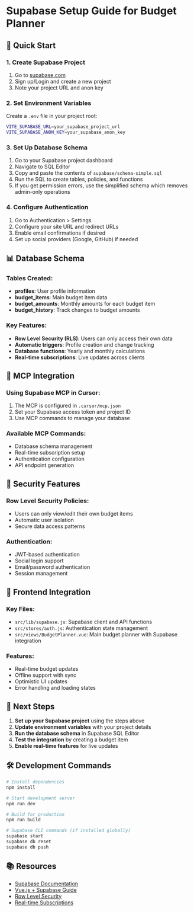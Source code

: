 # Supabase Setup Guide for Budget Planner

## 🚀 Quick Start

### 1. Create Supabase Project
1. Go to [supabase.com](https://supabase.com)
2. Sign up/Login and create a new project
3. Note your project URL and anon key

### 2. Set Environment Variables
Create a `.env` file in your project root:
```bash
VITE_SUPABASE_URL=your_supabase_project_url
VITE_SUPABASE_ANON_KEY=your_supabase_anon_key
```

### 3. Set Up Database Schema
1. Go to your Supabase project dashboard
2. Navigate to SQL Editor
3. Copy and paste the contents of `supabase/schema-simple.sql`
4. Run the SQL to create tables, policies, and functions
5. If you get permission errors, use the simplified schema which removes admin-only operations

### 4. Configure Authentication
1. Go to Authentication > Settings
2. Configure your site URL and redirect URLs
3. Enable email confirmations if desired
4. Set up social providers (Google, GitHub) if needed

## 📊 Database Schema

### Tables Created:
- **profiles**: User profile information
- **budget_items**: Main budget item data
- **budget_amounts**: Monthly amounts for each budget item
- **budget_history**: Track changes to budget amounts

### Key Features:
- **Row Level Security (RLS)**: Users can only access their own data
- **Automatic triggers**: Profile creation and change tracking
- **Database functions**: Yearly and monthly calculations
- **Real-time subscriptions**: Live updates across clients

## 🔧 MCP Integration

### Using Supabase MCP in Cursor:
1. The MCP is configured in `.cursor/mcp.json`
2. Set your Supabase access token and project ID
3. Use MCP commands to manage your database

### Available MCP Commands:
- Database schema management
- Real-time subscription setup
- Authentication configuration
- API endpoint generation

## 🔐 Security Features

### Row Level Security Policies:
- Users can only view/edit their own budget items
- Automatic user isolation
- Secure data access patterns

### Authentication:
- JWT-based authentication
- Social login support
- Email/password authentication
- Session management

## 📱 Frontend Integration

### Key Files:
- `src/lib/supabase.js`: Supabase client and API functions
- `src/stores/auth.js`: Authentication state management
- `src/views/BudgetPlanner.vue`: Main budget planner with Supabase integration

### Features:
- Real-time budget updates
- Offline support with sync
- Optimistic UI updates
- Error handling and loading states

## 🚀 Next Steps

1. **Set up your Supabase project** using the steps above
2. **Update environment variables** with your project details
3. **Run the database schema** in Supabase SQL Editor
4. **Test the integration** by creating a budget item
5. **Enable real-time features** for live updates

## 🛠️ Development Commands

```bash
# Install dependencies
npm install

# Start development server
npm run dev

# Build for production
npm run build

# Supabase CLI commands (if installed globally)
supabase start
supabase db reset
supabase db push
```

## 📚 Resources

- [Supabase Documentation](https://supabase.com/docs)
- [Vue.js + Supabase Guide](https://supabase.com/docs/guides/getting-started/tutorials/with-vue-3)
- [Row Level Security](https://supabase.com/docs/guides/auth/row-level-security)
- [Real-time Subscriptions](https://supabase.com/docs/guides/realtime) 